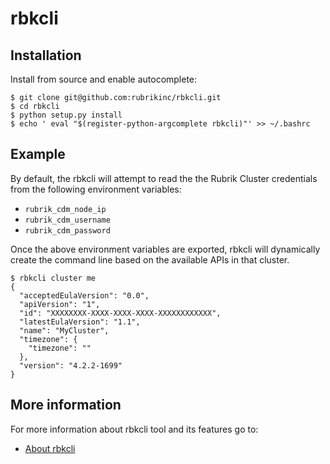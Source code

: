 # rbkcli

## Installation

Install from source and enable autocomplete:

```
$ git clone git@github.com:rubrikinc/rbkcli.git
$ cd rbkcli
$ python setup.py install
$ echo ' eval "$(register-python-argcomplete rbkcli)"' >> ~/.bashrc
```

## Example

By default, the rbkcli will attempt to read the the Rubrik Cluster credentials from the following environment variables:

* `rubrik_cdm_node_ip`
* `rubrik_cdm_username`
* `rubrik_cdm_password`

Once the above environment variables are exported, rbkcli will dynamically create the command line based on the available APIs in that cluster.

```
$ rbkcli cluster me
{
  "acceptedEulaVersion": "0.0",
  "apiVersion": "1",
  "id": "XXXXXXXX-XXXX-XXXX-XXXX-XXXXXXXXXXXX",
  "latestEulaVersion": "1.1",
  "name": "MyCluster",
  "timezone": {
    "timezone": ""
  },
  "version": "4.2.2-1699"
}
```

## More information

For more information about rbkcli tool and its features go to:
* [About rbkcli](about.md)

